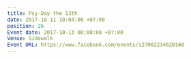 ```yaml
---
title: Psy-Day the 13th
date: 2017-10-11 10:04:00 +07:00
position: 26
Event date: 2017-10-13 00:00:00 +07:00
Venue: Sidewalk
Event URL: https://www.facebook.com/events/127002234620160
---
```


